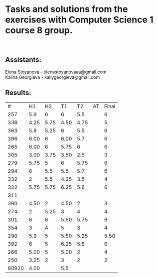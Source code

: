 <h1>Tasks and solutions from the exercises with Computer Science 1 course 8 group.</h1>
<br>
<h2>Assistants:</h2>
Elena Stoyanova - elenastoyanovaaa@gmail.com
<br>
Kalina Georgieva - kallygeorgieva@gmail.com

<h2>Results:</h2>
<table>
	<tr>
		<td>#</td>
		<td>H1</td>
		<td>H2</td>
		<td>T1</td>
		<td>T2</td>
		<td>AT</td>
		<td>Final</td>
	</tr>
		<tr>
			<td>257</td>
			<td>5.9</td>
			<td>6</td>
			<td>6</td>
			<td>5.5</td>
			<td></td>
			<td>6</td>
		</tr>
		<tr>
			<td>338</td>
			<td>4.25</td>
			<td>5.75</td>
			<td>4.50</td>
			<td>4.75</td>
			<td></td>
			<td>5</td>
		</tr>
		<tr>
			<td>363</td>
			<td>5.8</td>
			<td>5.25</td>
			<td>6</td>
			<td>5.5</td>
			<td></td>
			<td>6</td>
		</tr>
		<tr>
			<td>386</td>
			<td>6.00</td>
			<td>6</td>
			<td>6.00</td>
			<td>5.7</td>
			<td></td>
			<td>6</td>
		</tr>
		<tr>
			<td>265</td>
			<td>6.00</td>
			<td>6</td>
			<td>5.75</td>
			<td>6</td>
			<td></td>
			<td>6</td>
		</tr>
		<tr>
			<td>305</td>
			<td>3.00</td>
			<td>3.75</td>
			<td>3.50</td>
			<td>2.5</td>
			<td></td>
			<td>3</td>
		</tr>
		<tr>
			<td>279</td>
			<td>5.75</td>
			<td>5</td>
			<td>6</td>
			<td>5.75</td>
			<td></td>
			<td>6</td>
		</tr>
		<tr>
			<td>294</td>
			<td>6</td>
			<td>5.5</td>
			<td>5.5</td>
			<td>5.7</td>
			<td></td>
			<td>6</td>
		</tr>
		<tr>
			<td>332</td>
			<td>2</td>
			<td>5.5</td>
			<td>4.25</td>
			<td>3.5</td>
			<td></td>
			<td>4</td>
		</tr>
		<tr>
			<td>322</td>
			<td>5.75</td>
			<td>5.75</td>
			<td>6.25</td>
			<td>5.6</td>
			<td></td>
			<td>6</td>
		</tr>
		<tr>
			<td>311</td>
			<td></td>
			<td></td>
			<td></td>
			<td></td>
			<td></td>
			<td></td>
		</tr>
		<tr>
			<td>390</td>
			<td>4.50</td>
			<td>2</td>
			<td>4.50</td>
			<td>2</td>
			<td></td>
			<td>3</td>
		</tr>
		<tr>
			<td>274</td>
			<td>2</td>
			<td>5.25</td>
			<td>3</td>
			<td>4</td>
			<td></td>
			<td>4</td>
		</tr>
		<tr>
			<td>301</td>
			<td>6</td>
			<td>6</td>
			<td>5.50</td>
			<td>5.75</td>
			<td></td>
			<td>6</td>
		</tr>
		<tr>
			<td>354</td>
			<td>3</td>
			<td>4</td>
			<td>5</td>
			<td>3</td>
			<td></td>
			<td>4</td>
		</tr>
		<tr>
			<td>290</td>
			<td>5.9</td>
			<td>5</td>
			<td>5.50</td>
			<td>5.25</td>
			<td></td>
			<td>5.50</td>
		</tr>
		<tr>
			<td>392</td>
			<td>6</td>
			<td>5</td>
			<td>6.25</td>
			<td>5.5</td>
			<td></td>
			<td>6</td>
		</tr>
		<tr>
			<td>266</td>
			<td>5.00</td>
			<td>5</td>
			<td>5.00</td>
			<td>2</td>
			<td></td>
			<td>4 </td>
		</tr>
		<tr>
			<td>250</td>
			<td>3.25</td>
			<td>2</td>
			<td>3</td>
			<td>2</td>
			<td></td>
			<td>2</td>
		</tr>
		<tr>
			<td>80920</td>
			<td>4.00</td>
			<td></td>
			<td>5.5</td>
			<td></td>
			<td></td>
			<td></td>
		</tr>
</table>

